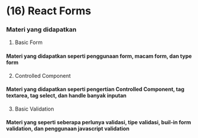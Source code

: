 # (16) React Forms

### Materi yang didapatkan

1. Basic Form

#### Materi yang didapatkan seperti penggunaan form, macam form, dan type form

2. Controlled Component

#### Materi yang didapatkan seperti pengertian Controlled Component, tag textarea, tag select, dan handle banyak inputan

3. Basic Validation

#### Materi yang seperti seberapa perlunya validasi, tipe validasi, buil-in form validation, dan penggunaan javascript validation